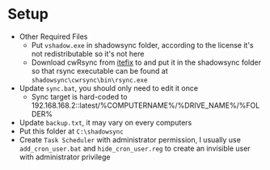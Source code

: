 # Setup
* Other Required Files
  * Put `vshadow.exe` in shadowsync folder, according to the license it's not redistributable so it's not here
  * Download cwRsync from [itefix](https://itefix.net/cwrsync/client/downloads) to and put it in the shadowsync folder so that rsync executable can be found at `shadowsync\cwrsync\bin\rsync.exe`
* Update `sync.bat`, you should only need to edit it once
  * Sync target is hard-coded to 192.168.168.2::latest/%COMPUTERNAME%/%DRIVE_NAME%/%FOLDER%
* Update `backup.txt`, it may vary on every computers
* Put this folder at `C:\shadowsync`
* Create `Task Scheduler` with administrator permission, I usually use `add_cron_user.bat` and `hide_cron_user.reg` to create an invisible user with administrator privilege
